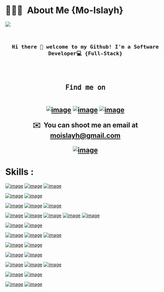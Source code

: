 # 👨🏻‍💻 &nbsp;About Me {Mo-Islayh}

![](https://hit.yhype.me/github/profile?user_id=96839551)

<br/>
<h3 align="center" ><samp>Hi there 👋 welcome to my Github! I'm a Software Developer💻 {Full-Stack}   </samp>
</h3>
<br/>
<br/>
<h2 align="center"><samp>𝙵𝚒𝚗𝚍 𝚖𝚎 𝚘𝚗</samp>
 <br />
  <br />
  
 
 
  
  [![image](https://img.shields.io/badge/Facebook-1877F2?style=for-the-badge&logo=facebook&logoColor=white)](https://web.facebook.com/profile.php?id=100027639797847)
  [![image](https://img.shields.io/badge/LinkedIn-0077B5?style=for-the-badge&logo=linkedin&logoColor=white)](https://www.linkedin.com/in/mo-islayh/)
  [![image](https://img.shields.io/badge/Twitter-1DA1F2?style=for-the-badge&logo=twitter&logoColor=white)](https://twitter.com/heshowspeed)
  
✉️ &nbsp;You can shoot me an email at moislayh@gmail.com
  
  
  [![image](https://img.shields.io/badge/Gmail-D14836?style=for-the-badge&logo=gmail&logoColor=white)](https://www.mojo4business@gmail.com)

 
 <h1>Skills :   </h1>
 

 
 
 
[![image](https://img.shields.io/badge/HTML5-E34F26?style=for-the-badge&logo=html5&logoColor=white)](#)
[![image](https://img.shields.io/badge/CSS3-1572B6?style=for-the-badge&logo=css3&logoColor=white)](#)
[![image](https://img.shields.io/badge/JavaScript-323330?style=for-the-badge&logo=javascript&logoColor=F7DF1E)](#)

 
[![image](https://img.shields.io/badge/Node.js-339933?style=for-the-badge&logo=nodedotjs&logoColor=white)](#)
[![image](https://img.shields.io/badge/json-5E5C5C?style=for-the-badge&logo=json&logoColor=white)](#)

[![image](https://img.shields.io/badge/React-20232A?style=for-the-badge&logo=react&logoColor=61DAFB)](#)
[![image](https://img.shields.io/badge/React_Native-20232A?style=for-the-badge&logo=react&logoColor=61DAFB)](#)
[![image](https://img.shields.io/badge/next.js-000000?style=for-the-badge&logo=nextdotjs&logoColor=white)](#)

[![image](https://img.shields.io/badge/Express.js-000000?style=for-the-badge&logo=express&logoColor=white)](#)
[![image](https://img.shields.io/badge/MongoDB-4EA94B?style=for-the-badge&logo=mongodb&logoColor=white)](#)
[![image](https://img.shields.io/badge/PostgreSQL-316192?style=for-the-badge&logo=postgresql&logoColor=white)](#)
[![image](https://img.shields.io/badge/GraphQl-E10098?style=for-the-badge&logo=graphql&logoColor=white)](#)
[![image](https://img.shields.io/badge/Redux-593D88?style=for-the-badge&logo=redux&logoColor=white)](#)

[![image](https://img.shields.io/badge/Tailwind_CSS-38B2AC?style=for-the-badge&logo=tailwind-css&logoColor=white)](#)
[![image](https://img.shields.io/badge/Bootstrap-563D7C?style=for-the-badge&logo=bootstrap&logoColor=white)](#)

[![image](https://img.shields.io/badge/Socket.io-010101?&style=for-the-badge&logo=Socket.io&logoColor=white)](#)
[![image](https://img.shields.io/badge/JWT-000000?style=for-the-badge&logo=JSON%20web%20tokens&logoColor=white)](#)
[![image](https://img.shields.io/badge/Prisma-3982CE?style=for-the-badge&logo=Prisma&logoColor=white)](#)

[![image](https://img.shields.io/badge/Postman-FF6C37?style=for-the-badge&logo=Postman&logoColor=white)](#)
[![image](https://img.shields.io/badge/VSCode-0078D4?style=for-the-badge&logo=visual%20studio%20code&logoColor=white)](#)

[![image](https://img.shields.io/badge/GIT-E44C30?style=for-the-badge&logo=git&logoColor=white)](#)
[![image](https://img.shields.io/badge/GitHub-100000?style=for-the-badge&logo=github&logoColor=white)](#)

[![image](https://img.shields.io/badge/Netlify-00C7B7?style=for-the-badge&logo=netlify&logoColor=white)](#)
[![image](https://img.shields.io/badge/Heroku-430098?style=for-the-badge&logo=heroku&logoColor=white)](#)
[![image](https://img.shields.io/badge/Vercel-000000?style=for-the-badge&logo=vercel&logoColor=white)](#)

[![image](https://img.shields.io/badge/Google%20Analytics-E37400?style=for-the-badge&logo=google%20analytics&logoColor=white)](#)
[![image](https://img.shields.io/badge/hotjar-FD3A5C?style=for-the-badge&logo=hotjar&logoColor=white)](#)

[![image](https://img.shields.io/badge/Windows-0078D6?style=for-the-badge&logo=windows&logoColor=white)](#)
[![image](https://img.shields.io/badge/Ubuntu-E95420?style=for-the-badge&logo=ubuntu&logoColor=white)](#)
 


